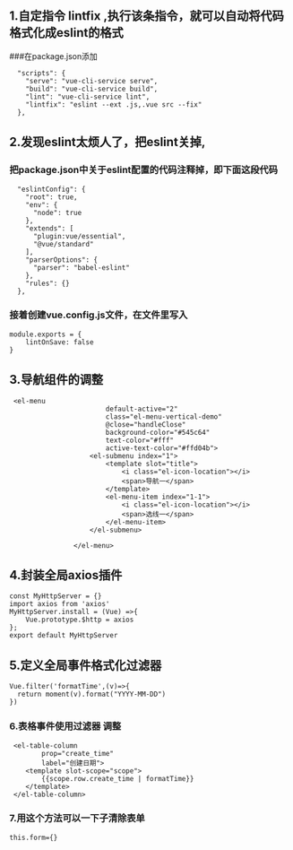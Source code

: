 ## 1.自定指令 lintfix ,执行该条指令，就可以自动将代码格式化成eslint的格式

###在package.json添加

```
  "scripts": {
    "serve": "vue-cli-service serve",
    "build": "vue-cli-service build",
    "lint": "vue-cli-service lint",
    "lintfix": "eslint --ext .js,.vue src --fix"
  },
```

## 2.发现eslint太烦人了，把eslint关掉,
### 把package.json中关于eslint配置的代码注释掉，即下面这段代码
```
  "eslintConfig": {
    "root": true,
    "env": {
      "node": true
    },
    "extends": [
      "plugin:vue/essential",
      "@vue/standard"
    ],
    "parserOptions": {
      "parser": "babel-eslint"
    },
    "rules": {}
  },

```
### 接着创建vue.config.js文件，在文件里写入
```
module.exports = {
    lintOnSave: false
}

```

## 3.导航组件的调整
```
 <el-menu
                        default-active="2"
                        class="el-menu-vertical-demo"
                        @close="handleClose"
                        background-color="#545c64"
                        text-color="#fff"
                        active-text-color="#ffd04b">
                    <el-submenu index="1">
                        <template slot="title">
                            <i class="el-icon-location"></i>
                            <span>导航一</span>
                        </template>
                        <el-menu-item index="1-1">
                            <i class="el-icon-location"></i>
                            <span>选线一</span>
                        </el-menu-item>
                    </el-submenu>

                </el-menu>
```

## 4.封装全局axios插件
```
const MyHttpServer = {}
import axios from 'axios'
MyHttpServer.install = (Vue) =>{
    Vue.prototype.$http = axios
};
export default MyHttpServer
```

## 5.定义全局事件格式化过滤器
```
Vue.filter('formatTime',(v)=>{
  return moment(v).format("YYYY-MM-DD")
})
```

### 6.表格事件使用过滤器 调整
```
 <el-table-column
        prop="create_time"
        label="创建日期">
    <template slot-scope="scope">
        {{scope.row.create_time | formatTime}}
    </template>
 </el-table-column>
```

### 7.用这个方法可以一下子清除表单
```
this.form={}
```
